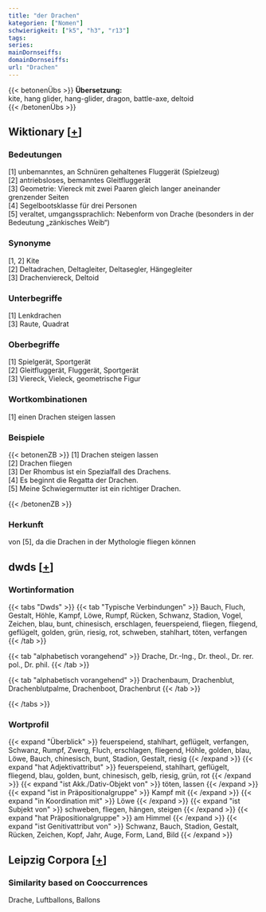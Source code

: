 ```yaml
---
title: "der Drachen"
kategorien: ["Nomen"]
schwierigkeit: ["k5", "h3", "r13"]
tags:
series:
mainDornseiffs:
domainDornseiffs:
url: "Drachen"
---
```


{{< betonenÜbs >}}
**Übersetzung:**  
kite, hang glider, hang-glider, dragon, battle-axe, deltoid  
{{< /betonenÜbs >}}

## Wiktionary [[+](https://de.wiktionary.org/wiki/Drachen)]

### Bedeutungen
[1] unbemanntes, an Schnüren gehaltenes Fluggerät (Spielzeug)  
[2] antriebsloses, bemanntes Gleitfluggerät  
[3] Geometrie: Viereck mit zwei Paaren gleich langer aneinander grenzender Seiten  
[4] Segelbootsklasse für drei Personen  
[5] veraltet, umgangssprachlich: Nebenform von Drache (besonders in der Bedeutung „zänkisches Weib“)  

### Synonyme
[1, 2] Kite  
[2] Deltadrachen, Deltagleiter, Deltasegler, Hängegleiter  
[3] Drachenviereck, Deltoid  

### Unterbegriffe
[1] Lenkdrachen  
[3] Raute, Quadrat  

### Oberbegriffe
[1] Spielgerät, Sportgerät  
[2] Gleitfluggerät, Fluggerät, Sportgerät  
[3] Viereck, Vieleck, geometrische Figur  

### Wortkombinationen
[1] einen Drachen steigen lassen  

### Beispiele
{{< betonenZB >}}
[1] Drachen steigen lassen  
[2] Drachen fliegen  
[3] Der Rhombus ist ein Spezialfall des Drachens.  
[4] Es beginnt die Regatta der Drachen.  
[5] Meine Schwiegermutter ist ein richtiger Drachen.  

{{< /betonenZB >}}
### Herkunft
von [5], da die Drachen in der Mythologie fliegen können  



## dwds [[+](https://www.dwds.de/wb/Drachen)]

### Wortinformation
{{< tabs "Dwds" >}}
{{< tab "Typische Verbindungen" >}}
Bauch, Fluch, Gestalt, Höhle, Kampf, Löwe, Rumpf, Rücken, Schwanz, Stadion, Vogel, Zeichen, blau, bunt, chinesisch, erschlagen, feuerspeiend, fliegen, fliegend, geflügelt, golden, grün, riesig, rot, schweben, stahlhart, töten, verfangen
{{< /tab >}}

{{< tab "alphabetisch vorangehend" >}}
Drache, Dr.-Ing., Dr. theol., Dr. rer. pol., Dr. phil.
{{< /tab >}}

{{< tab "alphabetisch vorangehend" >}}
Drachenbaum, Drachenblut, Drachenblutpalme, Drachenboot, Drachenbrut
{{< /tab >}}

{{< /tabs >}}

### Wortprofil
{{< expand "Überblick" >}} feuerspeiend, stahlhart, geflügelt, verfangen, Schwanz, Rumpf, Zwerg, Fluch, erschlagen, fliegend, Höhle, golden, blau, Löwe, Bauch, chinesisch, bunt, Stadion, Gestalt, riesig {{< /expand >}}
{{< expand "hat Adjektivattribut" >}} feuerspeiend, stahlhart, geflügelt, fliegend, blau, golden, bunt, chinesisch, gelb, riesig, grün, rot {{< /expand >}}
{{< expand "ist Akk./Dativ-Objekt von" >}} töten, lassen {{< /expand >}}
{{< expand "ist in Präpositionalgruppe" >}} Kampf mit {{< /expand >}}
{{< expand "in Koordination mit" >}} Löwe {{< /expand >}}
{{< expand "ist Subjekt von" >}} schweben, fliegen, hängen, steigen {{< /expand >}}
{{< expand "hat Präpositionalgruppe" >}} am Himmel {{< /expand >}}
{{< expand "ist Genitivattribut von" >}} Schwanz, Bauch, Stadion, Gestalt, Rücken, Zeichen, Kopf, Jahr, Auge, Form, Land, Bild {{< /expand >}}

## Leipzig Corpora [[+](https://corpora.uni-leipzig.de/en/res?word=Drachen&corpusId=deu_newscrawl-public_2018)]


### Similarity based on Cooccurrences
Drache, Luftballons, Ballons

